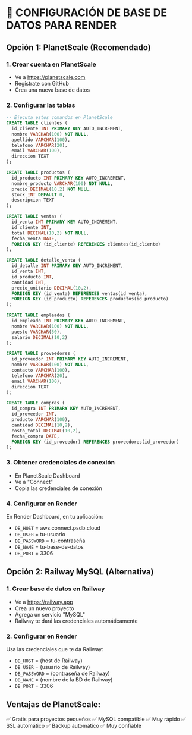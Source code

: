 # 🎨 CONFIGURACIÓN DE BASE DE DATOS PARA RENDER

## Opción 1: PlanetScale (Recomendado)

### 1. Crear cuenta en PlanetScale
- Ve a https://planetscale.com
- Regístrate con GitHub
- Crea una nueva base de datos

### 2. Configurar las tablas
```sql
-- Ejecuta estos comandos en PlanetScale
CREATE TABLE clientes (
  id_cliente INT PRIMARY KEY AUTO_INCREMENT,
  nombre VARCHAR(100) NOT NULL,
  apellido VARCHAR(100),
  telefono VARCHAR(20),
  email VARCHAR(100),
  direccion TEXT
);

CREATE TABLE productos (
  id_producto INT PRIMARY KEY AUTO_INCREMENT,
  nombre_producto VARCHAR(100) NOT NULL,
  precio DECIMAL(10,2) NOT NULL,
  stock INT DEFAULT 0,
  descripcion TEXT
);

CREATE TABLE ventas (
  id_venta INT PRIMARY KEY AUTO_INCREMENT,
  id_cliente INT,
  total DECIMAL(10,2) NOT NULL,
  fecha_venta DATE,
  FOREIGN KEY (id_cliente) REFERENCES clientes(id_cliente)
);

CREATE TABLE detalle_venta (
  id_detalle INT PRIMARY KEY AUTO_INCREMENT,
  id_venta INT,
  id_producto INT,
  cantidad INT,
  precio_unitario DECIMAL(10,2),
  FOREIGN KEY (id_venta) REFERENCES ventas(id_venta),
  FOREIGN KEY (id_producto) REFERENCES productos(id_producto)
);

CREATE TABLE empleados (
  id_empleado INT PRIMARY KEY AUTO_INCREMENT,
  nombre VARCHAR(100) NOT NULL,
  puesto VARCHAR(50),
  salario DECIMAL(10,2)
);

CREATE TABLE proveedores (
  id_proveedor INT PRIMARY KEY AUTO_INCREMENT,
  nombre VARCHAR(100) NOT NULL,
  contacto VARCHAR(100),
  telefono VARCHAR(20),
  email VARCHAR(100),
  direccion TEXT
);

CREATE TABLE compras (
  id_compra INT PRIMARY KEY AUTO_INCREMENT,
  id_proveedor INT,
  producto VARCHAR(100),
  cantidad DECIMAL(10,2),
  costo_total DECIMAL(10,2),
  fecha_compra DATE,
  FOREIGN KEY (id_proveedor) REFERENCES proveedores(id_proveedor)
);
```

### 3. Obtener credenciales de conexión
- En PlanetScale Dashboard
- Ve a "Connect"
- Copia las credenciales de conexión

### 4. Configurar en Render
En Render Dashboard, en tu aplicación:
- `DB_HOST` = aws.connect.psdb.cloud
- `DB_USER` = tu-usuario
- `DB_PASSWORD` = tu-contraseña
- `DB_NAME` = tu-base-de-datos
- `DB_PORT` = 3306

## Opción 2: Railway MySQL (Alternativa)

### 1. Crear base de datos en Railway
- Ve a https://railway.app
- Crea un nuevo proyecto
- Agrega un servicio "MySQL"
- Railway te dará las credenciales automáticamente

### 2. Configurar en Render
Usa las credenciales que te da Railway:
- `DB_HOST` = (host de Railway)
- `DB_USER` = (usuario de Railway)
- `DB_PASSWORD` = (contraseña de Railway)
- `DB_NAME` = (nombre de la BD de Railway)
- `DB_PORT` = 3306

## Ventajas de PlanetScale:
✅ Gratis para proyectos pequeños
✅ MySQL compatible
✅ Muy rápido
✅ SSL automático
✅ Backup automático
✅ Muy confiable 
